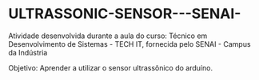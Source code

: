 # ULTRASSONIC-SENSOR---SENAI-
Atividade desenvolvida durante a aula do curso: Técnico em Desenvolvimento de Sistemas - TECH IT, fornecida pelo SENAI - Campus da Indústria 

Objetivo:
  Aprender a utilizar o sensor ultrassônico do arduíno.
  
